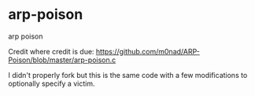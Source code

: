 # arp-poison
arp poison

Credit where credit is due: https://github.com/m0nad/ARP-Poison/blob/master/arp-poison.c

I didn't properly fork but this is the same code with a few modifications to optionally specify a victim.
